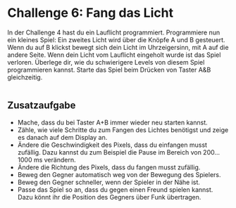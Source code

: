 # Challenge 6: Fang das Licht

In der Challenge 4 hast du ein Lauflicht programmiert. Programmiere nun ein kleines Spiel: Ein zweites Licht wird über die Knöpfe A und B gesteuert. Wenn du auf B klickst bewegt sich dein Licht im Uhrzeigersinn, mit A auf die andere Seite. Wenn dein Licht vom Lauflicht eingeholt wurde ist das Spiel verloren. Überlege dir, wie du schwierigere Levels von diesem Spiel programmieren kannst. Starte das Spiel beim Drücken von Taster A&B gleichzeitig. 

```blocks

```

## Zusatzaufgabe

 - Mache, dass du bei Taster A+B immer wieder neu starten kannst. 
 - Zähle, wie viele Schritte du zum Fangen des Lichtes benötigst und zeige es danach auf dem Display an.
 - Ändere die Geschwindigkeit des Pixels, dass du einfangen musst zufällig. Dazu kannst du zum Beispiel die Pause im Bereich von 200…1000 ms verändern.
 - Ändere die Richtung des Pixels, dass du fangen musst zufällig.
 - Beweg den Gegner automatisch weg von der Bewegung des Spielers.
 - Beweg den Gegner schneller, wenn der Spieler in der Nähe ist.
 - Passe das Spiel so an, dass du gegen einen Freund spielen kannst. Dazu könnt ihr die Position des Gegners über Funk übertragen.

```blocks

```

<script src="../../assets/js/gh-pages-embed.js"></script><script>makeCodeRender("https://makecode.microbit.org/", "InES-HPMM/zhaw_lightbag");</script>